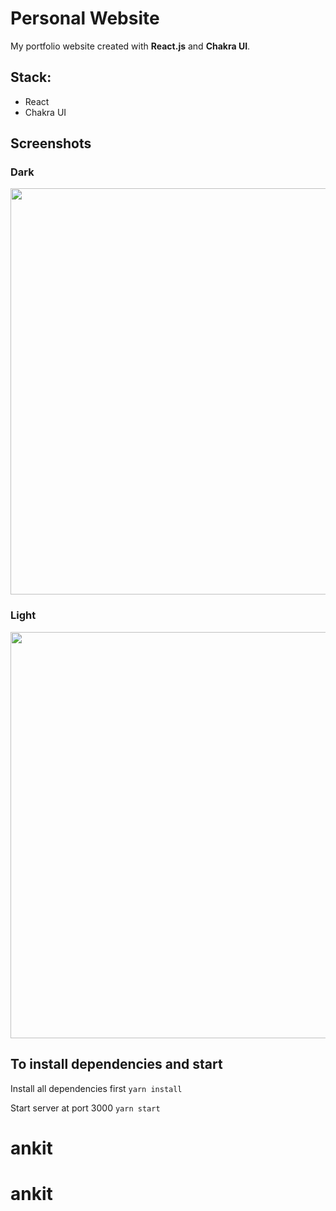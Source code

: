 # Personal Website

My portfolio website created with **React.js** and **Chakra UI**.

## Stack:

- React
- Chakra UI


## Screenshots
### Dark
<img src="https://user-images.githubusercontent.com/40524858/194588455-bdd8d040-a64e-4b53-a902-ad0c9392b7b6.png" width="650" />

### Light
<img src="https://user-images.githubusercontent.com/40524858/194590907-deb17fd9-e77c-4f67-b0e2-d1164483d858.png" width="650" />


## To install dependencies and start

Install all dependencies first
`yarn install`

Start server at port 3000
`yarn start`
# ankit
# ankit
